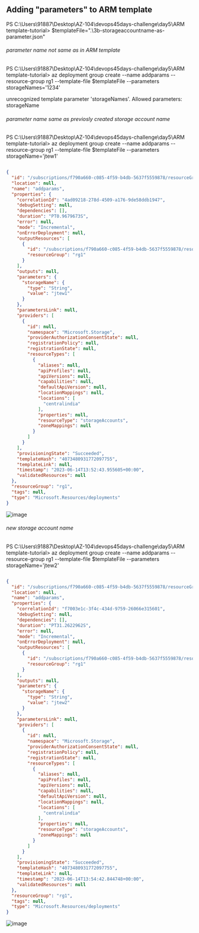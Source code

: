 ## Adding "parameters" to ARM template

PS C:\Users\91887\Desktop\AZ-104\devops45days-challenge\day5\ARM template-tutorial> $templateFile=".\3b-storageaccountname-as-parameter.json"

###### parameter name not same as in ARM template 
PS C:\Users\91887\Desktop\AZ-104\devops45days-challenge\day5\ARM template-tutorial> az deployment group create --name addparams --resource-group rg1 --template-file $templateFile --parameters storageNames='1234'

unrecognized template parameter 'storageNames'. Allowed parameters: storageName

###### parameter name same as previosly created storage account name

PS C:\Users\91887\Desktop\AZ-104\devops45days-challenge\day5\ARM template-tutorial> az deployment group create --name addparams --resource-group rg1 --template-file $templateFile --parameters storageName='jtew1'

```json

{
  "id": "/subscriptions/f790a660-c085-4f59-b4db-5637f5559878/resourceGroups/rg1/providers/Microsoft.Resources/deployments/addparams",
  "location": null,
  "name": "addparams",
  "properties": {
    "correlationId": "4ad09218-278d-4509-a176-9de58ddb1947",
    "debugSetting": null,
    "dependencies": [],
    "duration": "PT0.9679673S",
    "error": null,
    "mode": "Incremental",
    "onErrorDeployment": null,
    "outputResources": [
      {
        "id": "/subscriptions/f790a660-c085-4f59-b4db-5637f5559878/resourceGroups/rg1/providers/Microsoft.Storage/storageAccounts/jtew1",
        "resourceGroup": "rg1"
      }
    ],
    "outputs": null,
    "parameters": {
      "storageName": {
        "type": "String",
        "value": "jtew1"
      }
    },
    "parametersLink": null,
    "providers": [
      {
        "id": null,
        "namespace": "Microsoft.Storage",
        "providerAuthorizationConsentState": null,
        "registrationPolicy": null,
        "registrationState": null,
        "resourceTypes": [
          {
            "aliases": null,
            "apiProfiles": null,
            "apiVersions": null,
            "capabilities": null,
            "defaultApiVersion": null,
            "locationMappings": null,
            "locations": [
              "centralindia"
            ],
            "properties": null,
            "resourceType": "storageAccounts",
            "zoneMappings": null
          }
        ]
      }
    ],
    "provisioningState": "Succeeded",
    "templateHash": "4073480931772097755",
    "templateLink": null,
    "timestamp": "2023-06-14T13:52:43.955605+00:00",
    "validatedResources": null
  },
  "resourceGroup": "rg1",
  "tags": null,
  "type": "Microsoft.Resources/deployments"
}

```
![image](https://github.com/jananitework/devops45days-challenge/assets/136428700/a3eb7a08-5f71-44b7-891b-64a9735ee859)

###### new storage account name
PS C:\Users\91887\Desktop\AZ-104\devops45days-challenge\day5\ARM template-tutorial> az deployment group create --name addparams --resource-group rg1 --template-file $templateFile --parameters storageName='jtew2'

```json

{
  "id": "/subscriptions/f790a660-c085-4f59-b4db-5637f5559878/resourceGroups/rg1/providers/Microsoft.Resources/deployments/addparams",
  "location": null,
  "name": "addparams",
  "properties": {
    "correlationId": "f7003e1c-3f4c-434d-9759-26066e315601",
    "debugSetting": null,
    "dependencies": [],
    "duration": "PT31.2622962S",
    "error": null,
    "mode": "Incremental",
    "onErrorDeployment": null,
    "outputResources": [
      {
        "id": "/subscriptions/f790a660-c085-4f59-b4db-5637f5559878/resourceGroups/rg1/providers/Microsoft.Storage/storageAccounts/jtew2",
        "resourceGroup": "rg1"
      }
    ],
    "outputs": null,
    "parameters": {
      "storageName": {
        "type": "String",
        "value": "jtew2"
      }
    },
    "parametersLink": null,
    "providers": [
      {
        "id": null,
        "namespace": "Microsoft.Storage",
        "providerAuthorizationConsentState": null,
        "registrationPolicy": null,
        "registrationState": null,
        "resourceTypes": [
          {
            "aliases": null,
            "apiProfiles": null,
            "apiVersions": null,
            "capabilities": null,
            "defaultApiVersion": null,
            "locationMappings": null,
            "locations": [
              "centralindia"
            ],
            "properties": null,
            "resourceType": "storageAccounts",
            "zoneMappings": null
          }
        ]
      }
    ],
    "provisioningState": "Succeeded",
    "templateHash": "4073480931772097755",
    "templateLink": null,
    "timestamp": "2023-06-14T13:54:42.844748+00:00",
    "validatedResources": null
  },
  "resourceGroup": "rg1",
  "tags": null,
  "type": "Microsoft.Resources/deployments"
}
```

![image](https://github.com/jananitework/devops45days-challenge/assets/136428700/24b9d509-280d-418a-a961-e86fed5e21da)
